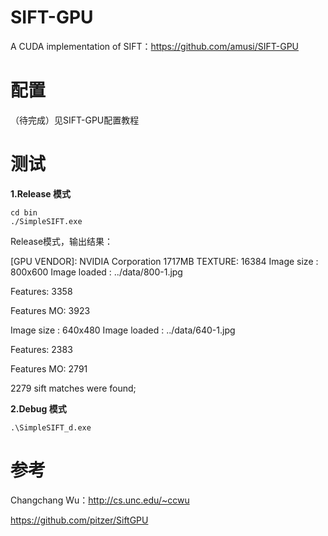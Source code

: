 # SIFT-GPU
A CUDA implementation of SIFT：<https://github.com/amusi/SIFT-GPU>



# 配置

（待完成）见SIFT-GPU配置教程





# 测试

**1.Release 模式**

```shell
cd bin
./SimpleSIFT.exe
```

Release模式，输出结果：

[SiftGPU Language]:     GLSL
[GPU VENDOR]:   NVIDIA Corporation 1717MB
TEXTURE:        16384
Image size :    800x600
Image loaded :  ../data/800-1.jpg

Features:      3358

Features MO:   3923

[RUN SIFT]:     0.189

Image size :    640x480
Image loaded :  ../data/640-1.jpg

Features:      2383

Features MO:   2791

[RUN SIFT]:     0.066

[SiftMatchGPU]: GLSL

2279 sift matches were found;



**2.Debug 模式**

```shell
.\SimpleSIFT_d.exe
```





# 参考

Changchang Wu：http://cs.unc.edu/~ccwu

<https://github.com/pitzer/SiftGPU>